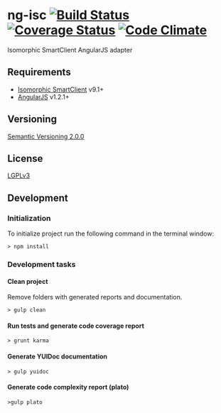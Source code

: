 # ng-isc [![Build Status](https://travis-ci.org/praxigento/ng-isc.svg?branch=master)](https://travis-ci.org/praxigento/ng-isc) [![Coverage Status](https://coveralls.io/repos/praxigento/ng-isc/badge.png)](https://coveralls.io/r/praxigento/ng-isc) [![Code Climate](https://codeclimate.com/github/praxigento/ng-isc.png)](https://codeclimate.com/github/praxigento/ng-isc)

Isomorphic SmartClient AngularJS adapter

## Requirements

- [Isomorphic SmartClient](http://www.smartclient.com/product/smartclient.jsp) v9.1+
- [AngularJS](http://www.angularjs.org) v1.2.1+

## Versioning

[Semantic Versioning 2.0.0](http://semver.org)

## License

[LGPLv3](https://www.gnu.org/licenses/lgpl-3.0.txt)

## Development

### Initialization
To initialize project run the following command in the terminal window:

    > npm install

### Development tasks

#### Clean project

Remove folders with generated reports and documentation.

    > gulp clean

#### Run tests and generate code coverage report
    > grunt karma

#### Generate YUIDoc documentation
    > gulp yuidoc

#### Generate code complexity report (plato)
    >gulp plato
